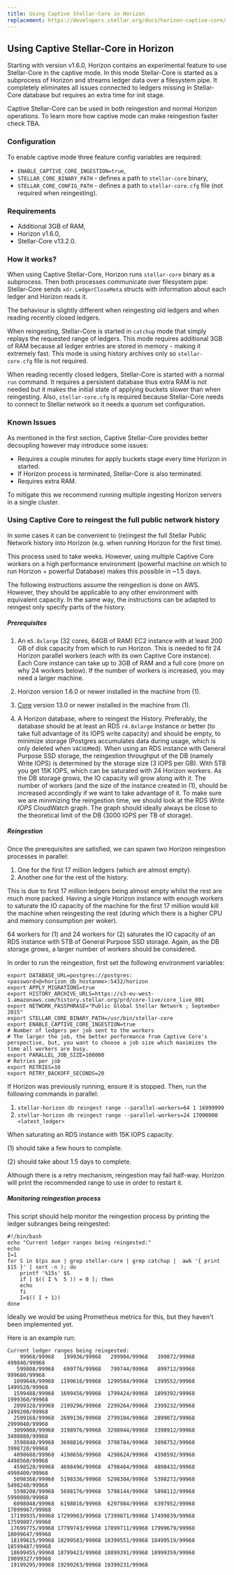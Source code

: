 ```yaml
---
title: Using Captive Stellar-Core in Horizon
replacement: https://developers.stellar.org/docs/horizon-captive-core/
---
```

## Using Captive Stellar-Core in Horizon

Starting with version v1.6.0, Horizon contains an experimental feature to use Stellar-Core in the captive mode. In this mode Stellar-Core is started as a subprocess of Horizon and streams ledger data over a filesystem pipe. It completely eliminates all issues connected to ledgers missing in Stellar-Core database but requires an extra time for init stage.

Captive Stellar-Core can be used in both reingestion and normal Horizon operations. To learn more how captive mode can make reingestion faster check TBA.

### Configuration

To enable captive mode three feature config variables are required:
* `ENABLE_CAPTIVE_CORE_INGESTION=true`,
* `STELLAR_CORE_BINARY_PATH` - defines a path to `stellar-core` binary,
* `STELLAR_CORE_CONFIG_PATH` - defines a path to `stellar-core.cfg` file (not required when reingesting).

### Requirements

* Additional 3GB of RAM,
* Horizon v1.6.0,
* Stellar-Core v13.2.0.

### How it works?

When using Captive Stellar-Core, Horizon runs `stellar-core` binary as a subprocess. Then both processes communicate over filesystem pipe: Stellar-Core sends `xdr.LedgerCloseMeta` structs with information about each ledger and Horizon reads it.

The behaviour is slightly different when reingesting old ledgers and when reading recently closed ledgers.

When reingesting, Stellar-Core is started in `catchup` mode that simply replays the requested range of ledgers. This mode requires additional 3GB of RAM because all ledger entries are stored in memory - making it extremely fast. This mode is using history archives only so `stellar-core.cfg` file is not required.

When reading recently closed ledgers, Stellar-Core is started with a normal `run` command. It requires a persistent database thus extra RAM is not needed but it makes the initial state of applying buckets slower than when reingesting. Also, `stellar-core.cfg` is required because Stellar-Core needs to connect to Stellar network so it needs a quorum set configuration.

### Known Issues

As mentioned in the first section, Captive Stellar-Core provides better decoupling however may introduce some issues:

* Requires a couple minutes for apply buckets stage every time Horizon in started.
* If Horizon process is terminated, Stellar-Core is also terminated.
* Requires extra RAM.

To mitigate this we recommend running multiple ingesting Horizon servers in a single cluster.

### Using Captive Core to reingest the full public network history

In some cases it can be convenient to (re)ingest the full Stellar Public
Network history into Horizon (e.g. when running Horizon for the first time).

This process used to take weeks.
However, using multiple Captive Core workers on a high performance
environment (powerful machine on which to run Horizon + powerful Database)
makes this possible in ~1.5 days.


The following instructions assume the reingestion is done on AWS.
However, they should be applicable to any other environment with equivalent
capacity. In the same way, the instructions can be adapted to reingest only
specify parts of the history.

##### Prerequisites

1. An `m5.8xlarge` (32 cores, 64GB of RAM) EC2 instance with at least 200 GB 
   of disk capacity from which to run Horizon.
   This is needed to fit 24 Horizon parallel workers (each with its own
   Captive Core instance). Each Core instance can take up to 3GB of RAM and a
   full core (more on why 24 workers below). If the number of workers is
   increased, you may need a larger machine.
   
2. Horizon version 1.6.0 or newer installed in the machine from (1).

3. [Core](https://github.com/stellar/stellar-core) version 13.0 or newer installed
   in the machine from (1).

4. A Horizon database, where to reingest the History. Preferably, the
   database should be at least an RDS `r4.8xlarge` instance or better (to take
   full advantage of its IOPS write capacity) and
   should be empty, to minimize storage (Postgres accumulates data during
   usage, which is only deleted when `VACUUM`ed). When using an RDS instance
   with General Purpose SSD storage, the reingestion throughput of the DB
   (namely Write IOPS) is determined by the storage size (3 IOPS per GB).
   With 5TB you get 15K IOPS, which can be saturated with 24 Horizon
   workers. As the DB storage grows,
   the IO capacity will grow along with it. The number of workers (and the
   size of the instance created in (1), should be increased accordingly if
   we want to take advantage of it. To make sure we are minimizing the
   reingestion time, we should look at the RDS _Write IOPS_ CloudWatch graph.
   The graph should ideally always be close to the theoretical limit of
   the DB (3000 IOPS per TB of storage).


##### Reingestion

Once the prerequisites are satisfied, we can spawn two Horizon reingestion
processes in parallel:

 1. One for the first 17 million ledgers (which are almost empty).
 2. Another one for the rest of the history.

This is due to first 17 million ledgers being almost empty whilst the rest
are much more packed. Having a single Horizon instance with enough workers to
saturate the IO capacity of the machine for the first 17 million would kill the
machine when reingesting the rest (during which there is a higher CPU and
memory consumption per woker).

64 workers for (1) and 24 workers for (2) saturates the IO capacity of an RDS
instance with 5TB of General Purpose SSD storage. Again, as the DB storage
grows, a larger number of workers should be considered.

In order to run the reingestion, first set the following environment variables:
```
export DATABASE_URL=postgres://postgres:<password>@<horizon_db_hostanme>:5432/horizon
export APPLY_MIGRATIONS=true
export HISTORY_ARCHIVE_URLS=https://s3-eu-west-1.amazonaws.com/history.stellar.org/prd/core-live/core_live_001
export NETWORK_PASSPHRASE="Public Global Stellar Network ; September 2015"
export STELLAR_CORE_BINARY_PATH=/usr/bin/stellar-core
export ENABLE_CAPTIVE_CORE_INGESTION=true
# Number of ledgers per job sent to the workers
# The larger the job, the better performance from Captive Core's perspective, but, you want to choose a job size which maximizes the time all workers are busy. 
export PARALLEL_JOB_SIZE=100000
# Retries per job
export RETRIES=10
export RETRY_BACKOFF_SECONDS=20
```

If Horizon was previously running, ensure it is stopped. Then, run
the following commands in parallel:

1. `stellar-horizon db reingest range --parallel-workers=64 1 16999999`
2. `stellar-horizon db reingest range --parallel-workers=24 17000000 <latest_ledger>`

When saturating an RDS instance with 15K IOPS capacity:

(1) should take a few hours to complete.

(2) should take about 1.5 days to complete.


Although there is a retry mechanism, reingestion may fail half-way. Horizon will
print the recommended range to use in order to restart it. 


##### Monitoring reingestion process

This script should help monitor the reingestion process by printing the
 ledger subranges being reingested:
 
```
#!/bin/bash
echo "Current ledger ranges being reingested:"
echo
I=1
for S in $(ps aux | grep stellar-core | grep catchup |  awk '{ print $15 }' | sort -n ); do
    printf '%15s' $S
    if [ $(( I %  5 )) = 0 ]; then
	echo
    fi
    I=$(( I + 1))
done
```
 
Ideally we would be using Prometheus metrics for this, but they haven't been
implemented yet.

Here is an example run:

```
Current ledger ranges being reingested:
    99968/99968   199936/99968   299904/99968   399872/99968   499840/99968
   599808/99968   699776/99968   799744/99968   899712/99968   999680/99968
  1099648/99968  1199616/99968  1299584/99968  1399552/99968  1499520/99968
  1599488/99968  1699456/99968  1799424/99968  1899392/99968  1999360/99968
  2099328/99968  2199296/99968  2299264/99968  2399232/99968  2499200/99968
  2599168/99968  2699136/99968  2799104/99968  2899072/99968  2999040/99968
  3099008/99968  3198976/99968  3298944/99968  3398912/99968  3498880/99968
  3598848/99968  3698816/99968  3798784/99968  3898752/99968  3998720/99968
  4098688/99968  4198656/99968  4298624/99968  4398592/99968  4498560/99968
  4598528/99968  4698496/99968  4798464/99968  4898432/99968  4998400/99968
  5098368/99968  5198336/99968  5298304/99968  5398272/99968  5498240/99968
  5598208/99968  5698176/99968  5798144/99968  5898112/99968  5998080/99968
  6098048/99968  6198016/99968  6297984/99968  6397952/99968 17099967/99968
 17199935/99968 17299903/99968 17399871/99968 17499839/99968 17599807/99968
 17699775/99968 17799743/99968 17899711/99968 17999679/99968 18099647/99968
 18199615/99968 18299583/99968 18399551/99968 18499519/99968 18599487/99968
 18699455/99968 18799423/99968 18899391/99968 18999359/99968 19099327/99968
 19199295/99968 19299263/99968 19399231/99968
```
 


